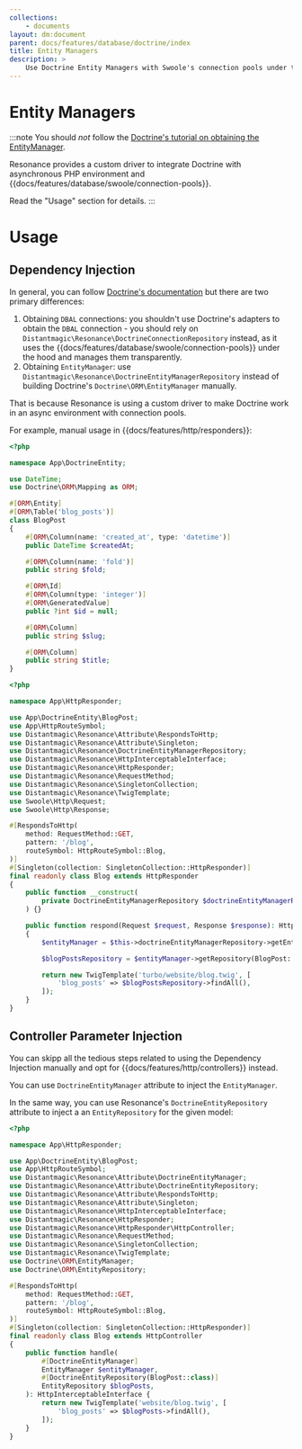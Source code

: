```yaml
---
collections: 
    - documents
layout: dm:document
parent: docs/features/database/doctrine/index
title: Entity Managers
description: >
    Use Doctrine Entity Managers with Swoole's connection pools under the hood.
---
```


# Entity Managers

:::note
You should *not* follow the 
[Doctrine's tutorial on obtaining the EntityManager](https://www.doctrine-project.org/projects/doctrine-orm/en/current/tutorials/getting-started.html#obtaining-the-entitymanager).

Resonance provides a custom driver to integrate Doctrine with asynchronous PHP
environment and {{docs/features/database/swoole/connection-pools}}. 

Read the "Usage" section for details.
:::

# Usage

## Dependency Injection

In general, you can follow 
[Doctrine's documentation](https://www.doctrine-project.org/projects/orm) but
there are two primary differences:

1. Obtaining `DBAL` connections: you shouldn't use Doctrine's adapters to 
    obtain the `DBAL` connection - you should rely on 
    `Distantmagic\Resonance\DoctrineConnectionRepository`
    instead, as it uses the {{docs/features/database/swoole/connection-pools}} 
    under the hood and manages them transparently.
2. Obtaining `EntityManager`:  use 
    `Distantmagic\Resonance\DoctrineEntityManagerRepository` instead of 
    building Doctrine's `Doctrine\ORM\EntityManager` manually.

That is because Resonance is using a custom driver to make Doctrine work in an
async environment with connection pools.

For example, manual usage in {{docs/features/http/responders}}:

```php file:app/DoctrineEntity/BlogPost.php
<?php

namespace App\DoctrineEntity;

use DateTime;
use Doctrine\ORM\Mapping as ORM;

#[ORM\Entity]
#[ORM\Table('blog_posts')]
class BlogPost
{
    #[ORM\Column(name: 'created_at', type: 'datetime')]
    public DateTime $createdAt;

    #[ORM\Column(name: 'fold')]
    public string $fold;

    #[ORM\Id]
    #[ORM\Column(type: 'integer')]
    #[ORM\GeneratedValue]
    public ?int $id = null;

    #[ORM\Column]
    public string $slug;

    #[ORM\Column]
    public string $title;
}
```

```php file:app/HttpResponder/Blog.php
<?php

namespace App\HttpResponder;

use App\DoctrineEntity\BlogPost;
use App\HttpRouteSymbol;
use Distantmagic\Resonance\Attribute\RespondsToHttp;
use Distantmagic\Resonance\Attribute\Singleton;
use Distantmagic\Resonance\DoctrineEntityManagerRepository;
use Distantmagic\Resonance\HttpInterceptableInterface;
use Distantmagic\Resonance\HttpResponder;
use Distantmagic\Resonance\RequestMethod;
use Distantmagic\Resonance\SingletonCollection;
use Distantmagic\Resonance\TwigTemplate;
use Swoole\Http\Request;
use Swoole\Http\Response;

#[RespondsToHttp(
    method: RequestMethod::GET,
    pattern: '/blog',
    routeSymbol: HttpRouteSymbol::Blog,
)]
#[Singleton(collection: SingletonCollection::HttpResponder)]
final readonly class Blog extends HttpResponder
{
    public function __construct(
        private DoctrineEntityManagerRepository $doctrineEntityManagerRepository,
    ) {}

    public function respond(Request $request, Response $response): HttpInterceptableInterface
    {
        $entityManager = $this->doctrineEntityManagerRepository->getEntityManager($request);

        $blogPostsRepository = $entityManager->getRepository(BlogPost::class);

        return new TwigTemplate('turbo/website/blog.twig', [
            'blog_posts' => $blogPostsRepository->findAll(),
        ]);
    }
}
```

## Controller Parameter Injection

You can skipp all the tedious steps related to using the Dependency Injection 
manually and opt for {{docs/features/http/controllers}} instead.

You can use `DoctrineEntityManager` attribute to inject the `EntityManager`.

In the same way, you can use Resonance's `DoctrineEntityRepository` attribute 
to inject a an `EntityRepository` for the given model:

```php file:app/HttpResponder/Blog.php
<?php

namespace App\HttpResponder;

use App\DoctrineEntity\BlogPost;
use App\HttpRouteSymbol;
use Distantmagic\Resonance\Attribute\DoctrineEntityManager;
use Distantmagic\Resonance\Attribute\DoctrineEntityRepository;
use Distantmagic\Resonance\Attribute\RespondsToHttp;
use Distantmagic\Resonance\Attribute\Singleton;
use Distantmagic\Resonance\HttpInterceptableInterface;
use Distantmagic\Resonance\HttpResponder;
use Distantmagic\Resonance\HttpResponder\HttpController;
use Distantmagic\Resonance\RequestMethod;
use Distantmagic\Resonance\SingletonCollection;
use Distantmagic\Resonance\TwigTemplate;
use Doctrine\ORM\EntityManager;
use Doctrine\ORM\EntityRepository;

#[RespondsToHttp(
    method: RequestMethod::GET,
    pattern: '/blog',
    routeSymbol: HttpRouteSymbol::Blog,
)]
#[Singleton(collection: SingletonCollection::HttpResponder)]
final readonly class Blog extends HttpController
{
    public function handle(
        #[DoctrineEntityManager]
        EntityManager $entityManager,
        #[DoctrineEntityRepository(BlogPost::class)]
        EntityRepository $blogPosts,
    ): HttpInterceptableInterface {
        return new TwigTemplate('website/blog.twig', [
            'blog_posts' => $blogPosts->findAll(),
        ]);
    }
}
```
